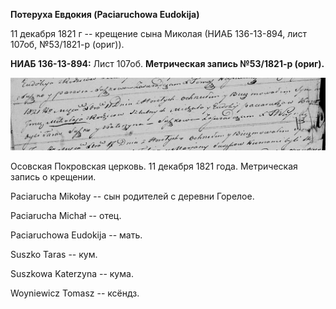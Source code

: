 **Потеруха Евдокия (Paciaruchowa Eudokija)**

11 декабря 1821 г -- крещение сына Миколая (НИАБ 136-13-894, лист 107об,
№53/1821-р (ориг)).

**НИАБ 136-13-894:** Лист 107об. **Метрическая запись №53/1821-р
(ориг).**

![](./media/32fd80e4bd1a8bca7bba8d05d28e5df699d4053a.png)

Осовская Покровская церковь. 11 декабря 1821 года. Метрическая запись о
крещении.

Paciarucha Mikołay -- сын родителей с деревни Горелое.

Paciarucha Michał -- отец.

Paciaruchowa Eudokija -- мать.

Suszko Taras -- кум.

Suszkowa Katerzyna -- кума.

Woyniewicz Tomasz -- ксёндз.
